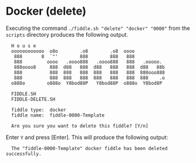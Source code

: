 Docker (delete)
======

Executing the command `./fiddle.sh "delete" "docker" "0000"` from the `scripts` directory produces the following output.

      H o u s e
      oooooooooooo  o8o        .o8        .o8  oooo
       888       8  `"'        888        888   888
       888         oooo   .oooo888   .oooo888   888   .ooooo.
       888oooo8     888  d88   888  d88   888   888  d88   88b
       888          888  888   888  888   888   888  888ooo888
       888          888  888   888  888   888   888  888    .o
      o888o        o888o  Y8bod88P   Y8bod88P  o888o  Y8bod8P
      
      FIDDLE.SH
      FIDDLE-DELETE.SH
      
      fiddle type:	docker
      fiddle name:	fiddle-0000-Template
      
      Are you sure you want to delete this fiddle? [Y/n]

Enter `Y` and press [Enter].  This will produce the following output:

      The "fiddle-0000-Template" docker fiddle has been deleted successfully.
      
      
      



